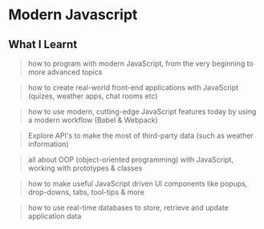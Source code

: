 # Modern Javascript
 
## What I Learnt
> how to program with modern JavaScript, from the very beginning to more advanced topics

> how to create real-world front-end applications with JavaScript (quizes, weather apps, chat rooms etc)

> how to use modern, cutting-edge JavaScript features today by using a modern workflow (Babel & Webpack)

> Explore API's to make the most of third-party data (such as weather information)

> all about OOP (object-oriented programming) with JavaScript, working with prototypes & classes

> how to make useful JavaScript driven UI components like popups, drop-downs, tabs, tool-tips & more

> how to use real-time databases to store, retrieve and update application data
